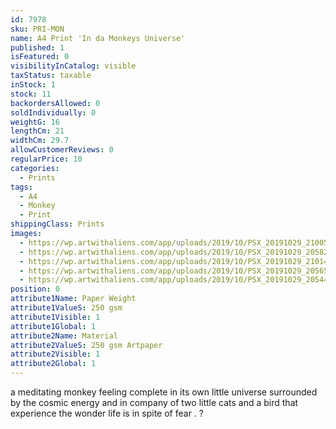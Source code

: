 ```yaml
---
id: 7978
sku: PRI-MON
name: A4 Print 'In da Monkeys Universe'
published: 1
isFeatured: 0
visibilityInCatalog: visible
taxStatus: taxable
inStock: 1
stock: 11
backordersAllowed: 0
soldIndividually: 0
weightG: 16
lengthCm: 21
widthCm: 29.7
allowCustomerReviews: 0
regularPrice: 10
categories:
  - Prints
tags:
  - A4
  - Monkey
  - Print
shippingClass: Prints
images:
  - https://wp.artwithaliens.com/app/uploads/2019/10/PSX_20191029_210051-01-scaled.jpeg
  - https://wp.artwithaliens.com/app/uploads/2019/10/PSX_20191029_205825-01-scaled.jpeg
  - https://wp.artwithaliens.com/app/uploads/2019/10/PSX_20191029_210141-01-scaled.jpeg
  - https://wp.artwithaliens.com/app/uploads/2019/10/PSX_20191029_205658-01-scaled.jpeg
  - https://wp.artwithaliens.com/app/uploads/2019/10/PSX_20191029_205446-01-scaled.jpeg
position: 0
attribute1Name: Paper Weight
attribute1ValueS: 250 gsm
attribute1Visible: 1
attribute1Global: 1
attribute2Name: Material
attribute2ValueS: 250 gsm Artpaper
attribute2Visible: 1
attribute2Global: 1
---
```




a meditating monkey feeling complete in its own little universe surrounded by the cosmic energy and in company of two little cats and a bird that experience the wonder life is in spite of fear . ?
